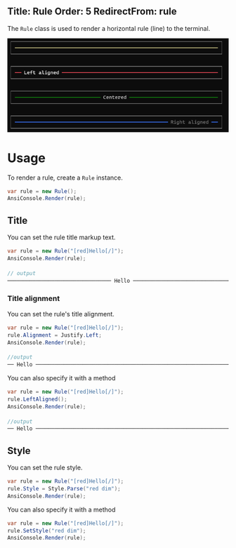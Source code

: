 ﻿Title: Rule
Order: 5
RedirectFrom: rule
---

The `Rule` class is used to render a horizontal rule (line) to the terminal.

![Rule](../assets/images/rule.png)

# Usage

To render a rule, create a `Rule` instance.

```csharp
var rule = new Rule();
AnsiConsole.Render(rule);
```

## Title

You can set the rule title markup text.

```csharp
var rule = new Rule("[red]Hello[/]");
AnsiConsole.Render(rule);

// output
───────────────────────────────── Hello ─────────────────────────────────
```

### Title alignment

You can set the rule's title alignment.

```csharp
var rule = new Rule("[red]Hello[/]");
rule.Alignment = Justify.Left;
AnsiConsole.Render(rule);

//output
── Hello ────────────────────────────────────────────────────────────────
```

You can also specify it with a method

```csharp
var rule = new Rule("[red]Hello[/]");
rule.LeftAligned();
AnsiConsole.Render(rule);

//output
── Hello ────────────────────────────────────────────────────────────────
```


## Style

You can set the rule style.

```csharp
var rule = new Rule("[red]Hello[/]");
rule.Style = Style.Parse("red dim");
AnsiConsole.Render(rule);
```
You can also specify it with a method

```csharp
var rule = new Rule("[red]Hello[/]");
rule.SetStyle("red dim");
AnsiConsole.Render(rule);
```
